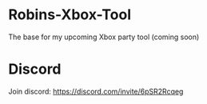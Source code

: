 # Robins-Xbox-Tool
The base for my upcoming Xbox party tool (coming soon)
# Discord
Join discord: https://discord.com/invite/6pSR2Rcqeg

